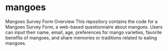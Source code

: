 # mangoes
Mangoes Survey Form Overview This repository contains the code for a Mangoes Survey Form, a web-based questionnaire about mangoes. Users can input their name, email, age, preferences for mango varieties, favorite benefits of mangoes, and share memories or traditions related to eating mangoes.
